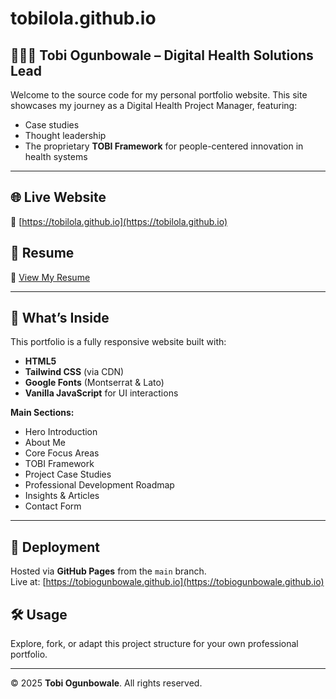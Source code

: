 # tobilola.github.io

## 👩🏽‍💻 Tobi Ogunbowale – Digital Health Solutions Lead

Welcome to the source code for my personal portfolio website. This site showcases my journey as a Digital Health Project Manager, featuring:

- Case studies
- Thought leadership
- The proprietary **TOBI Framework** for people-centered innovation in health systems

---

## 🌐 Live Website  
🔗 [https://tobilola.github.io](https://tobilola.github.io)

## 📄 Resume  
📎 [View My Resume](https://drive.google.com/file/d/1M0-cMGqlrD077OrGUsRGZLgPv9SB29Yl/view?usp=drive_link)

---

## 📁 What’s Inside

This portfolio is a fully responsive website built with:

- **HTML5**
- **Tailwind CSS** (via CDN)
- **Google Fonts** (Montserrat & Lato)
- **Vanilla JavaScript** for UI interactions

**Main Sections:**
- Hero Introduction
- About Me
- Core Focus Areas
- TOBI Framework
- Project Case Studies
- Professional Development Roadmap
- Insights & Articles
- Contact Form

---

## 🚀 Deployment
Hosted via **GitHub Pages** from the `main` branch.  
Live at: [https://tobiogunbowale.github.io](https://tobiogunbowale.github.io)

## 🛠 Usage
Explore, fork, or adapt this project structure for your own professional portfolio.

---

© 2025 **Tobi Ogunbowale**. All rights reserved.
